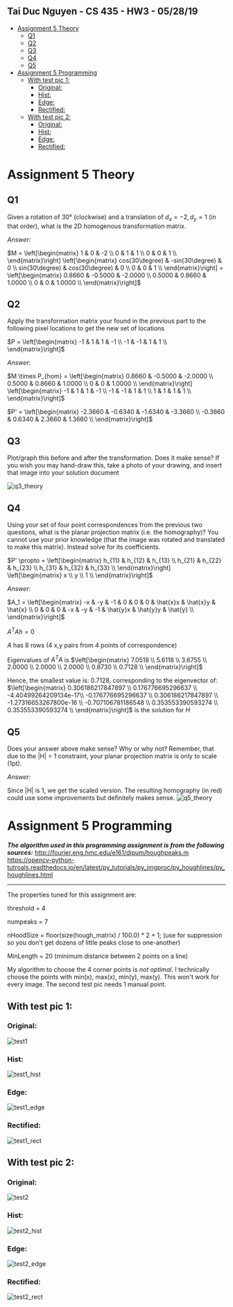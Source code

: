 ## Tai Duc Nguyen - CS 435 - HW3 - 05/28/19

- [Assignment 5 Theory](#assignment-5-theory)
  - [Q1](#q1)
  - [Q2](#q2)
  - [Q3](#q3)
  - [Q4](#q4)
  - [Q5](#q5)
- [Assignment 5 Programming](#assignment-5-programming)
  - [With test pic 1:](#with-test-pic-1)
    - [Original:](#original)
    - [Hist:](#hist)
    - [Edge:](#edge)
    - [Rectified:](#rectified)
  - [With test pic 2:](#with-test-pic-2)
    - [Original:](#original-1)
    - [Hist:](#hist-1)
    - [Edge:](#edge-1)
    - [Rectified:](#rectified-1)

# Assignment 5 Theory

## Q1
Given a rotation of 30° (clockwise) and a translation of $d_x = −2, d_y = 1$ (in that order), what is the 2D homogenous transformation matrix. 

*Answer:*

$M = 
\left[\begin{matrix} 
    1 & 0 & -2 \\
    0 & 1 & 1 \\
    0 & 0 & 1 \\
\end{matrix}\right]
\left[\begin{matrix} 
    cos(30\degree) & -sin(30\degree) & 0 \\
    sin(30\degree) & cos(30\degree) & 0 \\
    0 & 0 & 1 \\
\end{matrix}\right] = 
\left[\begin{matrix} 
    0.8660  & -0.5000  & -2.0000 \\
    0.5000  &  0.8660  &  1.0000 \\
    0       &  0  &  1.0000 \\
\end{matrix}\right]$

## Q2
Apply the transformation matrix your found in the previous part to the following pixel locations to get the new set of locations

$P = 
\left[\begin{matrix}
    -1 & 1 & 1 & -1 \\
    -1 & -1 & 1 & 1 \\
\end{matrix}\right]$

*Answer:*

$M \times P_{hom} = 
\left[\begin{matrix} 
    0.8660  & -0.5000  & -2.0000 \\
    0.5000  &  0.8660  &  1.0000 \\
    0       &  0  &  1.0000 \\
\end{matrix}\right]
\left[\begin{matrix}
    -1 & 1 & 1 & -1 \\
    -1 & -1 & 1 & 1 \\
    1 & 1 & 1 & 1 \\
\end{matrix}\right]$

$P' = 
\left[\begin{matrix}
   -2.3660  & -0.6340  & -1.6340  & -3.3660 \\
   -0.3660  &  0.6340  &  2.3660  &  1.3660 \\
\end{matrix}\right]$

## Q3
Plot/graph this before and after the transformation. Does it make sense? If you wish you may hand-draw this, take a photo of your drawing, and insert that image into your solution document

![q3_theory](q3_theory.png)

## Q4
Using your set of four point correspondences from the previous two questions, what is the planar projection matrix (i.e. the homography)? You cannot use your prior knowledge (that the image was rotated and translated to make this matrix). Instead solve for its coefficients.

$P' \propto = 
\left[\begin{matrix}
    h_{11} & h_{12} & h_{13} \\
    h_{21} & h_{22} & h_{23} \\
    h_{31} & h_{32} & h_{33} \\
\end{matrix}\right]
\left[\begin{matrix}
    x \\
    y \\
    1 \\
\end{matrix}\right]$

*Answer:*

$A_1 = \left[\begin{matrix}
    -x & -y & -1 & 0 & 0 & 0 & \hat{x}x & \hat{x}y & \hat{x} \\
    0 & 0 & 0 & -x & -y & -1 & \hat{y}x & \hat{y}y & \hat{y} \\
\end{matrix}\right]$

$A^TAh = 0$

$A$ has 8 rows (4 x,y pairs from 4 points of correspondence)

Eigenvalues of $A^TA$ is
$\left[\begin{matrix}
    7.0518 \\
    5.6118 \\
    3.6755 \\
    2.0000 \\
    2.0000 \\
    2.0000 \\
    0.8730 \\
    0.7128 \\
\end{matrix}\right]$

Hence, the smallest value is: 0.7128, corresponding to the eigenvector of:
$\left[\begin{matrix}
    0.306186217847897	\\
    0.176776695296637	\\
    -4.40499264209134e-17\\
    -0.176776695296637	\\
    0.306186217847897	\\
    -1.27316653267800e-16 \\
    -0.707106781186548	\\
    0.353553390593274	\\
    0.353553390593274   \\
\end{matrix}\right]$
is the solution for $H$

## Q5
Does your answer above make sense? Why or why not? Remember, that due to the |H| = 1
constraint, your planar projection matrix is only to scale (1pt).

*Answer:*

Since |H| is 1, we get the scaled version. The resulting homography (in red) could use some improvements but definitely makes sense. 
![q5_theory](q5_theory.png)

# Assignment 5 Programming

***The algorithm used in this programming assignment is from the following sources:***
http://fourier.eng.hmc.edu/e161/dipum/houghpeaks.m
https://opencv-python-tutroals.readthedocs.io/en/latest/py_tutorials/py_imgproc/py_houghlines/py_houghlines.html
***

The properties tuned for this assignment are:

threshold = 4

numpeaks = 7

nHoodSize = floor(size(hough_matrix) / 100.0) * 2 + 1; (use for suppression so you don't get dozens of little peaks close to one-another)

MinLength = 20 (minimum distance between 2 points on a line)

My algorithm to choose the 4 corner points is *not optimal*. I technically choose the points with min(x), max(x), min(y), max(y). This won't work for every image. The second test pic needs 1 manual point.


## With test pic 1:

### Original:
![test1](test.jpg)

### Hist:
![test1_hist](test_hist.png)

### Edge:
![test1_edge](test_edge.png)

### Rectified:
![test1_rect](test_rectified.png)

## With test pic 2:

### Original:
![test2](test2.jpg)

### Hist:
![test2_hist](test2_hist.png)

### Edge:
![test2_edge](test2_edge.png)

### Rectified:
![test2_rect](test2_rectified.png)
